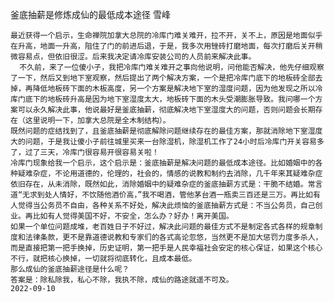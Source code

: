 釜底抽薪是修炼成仙的最低成本途径
雪峰

    最近获得一个启示，生命禅院加拿大总院的冷库门难关难开，拉不开，关不上，原因是地面似乎在升高，地面一升高，阻住了门的前进后退，于是，我多次用锉砖打磨地面，每次打磨后关开稍微容易点，但依旧很涩。后来我决定请冷库安装公司的人员前来解决此事。
      不久前，来了一位傻小子，我把冷库门难关难开之事向他说明，问他能否解决，他先仔细观察了一下，然后又到地下室观察，然后提出了两个解决方案，一个是把冷库门底下的地板砖全部去掉，再降低地板砖下面的木板高度，另一个方案是解决地下室的湿度问题，因为他发现之所以冷库门底下的地板砖升高是因为地下室湿度太大，地板砖下面的木头受潮膨胀导致。我问哪一个方案可以永久解决此事，他说最好是釜底抽薪，彻底解决地下室湿度大的问题，否则问题会长期存在（这里说明一下，加拿大总院是全木制结构）。
    既然问题的症结找到了，且釜底抽薪是彻底解除问题继续存在的最佳方案，那就消除地下室湿度大的问题，于是我让傻小子前往城里买来一台除湿机，除湿机工作了24小时后冷库门开关容易多了，过了三天，冷库门很容易开很容易关啦！
    冷库门现象给我一个启示，这个启示是：釜底抽薪是解决问题的最低成本途径。比如婚姻中的各种疑难杂症，不论用道德的，伦理的，社会的，情感的说教和制约去消除，几千年来其疑难杂症依旧存在，从未消除，既然如此，消除婚姻中的疑难杂症的釜底抽薪方式是：干脆不结婚。常言道“无求到处人情好，不饮随他酒价高，”我不喝酒，管他茅台酒一瓶卖三百还是三万。再比如有人觉得当公务员不自由，各种关系不好处，解决此烦恼的釜底抽薪方式是：不当公务员，自己创业。再比如有人觉得美国不好，不安全，怎么办？好办！离开美国。
    如果一个单位问题成堆，老百姓日子不好过，解决此问题的最佳方式不是制定各式各样的规章制度和法律条款，更不是靠道德说教和专家们的各式高论忽悠，当然更不是加大惩罚力度多杀人，而是直接把第一把手换掉，历史证明，第一把手是人民幸福社会安定的核心保证，如果这个核心不行，就把核心换掉，一切就将彻底转化，且成本最低。
    那么成仙的釜底抽薪途径是什么呢？
    答案是：除私除我，私心不除，我执不除，成仙的路途就遥不可及。
    2022-09-10